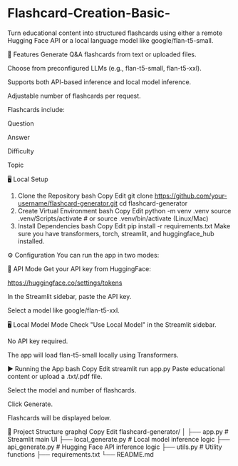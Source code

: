 # Flashcard-Creation-Basic-
Turn educational content into structured flashcards using either a remote Hugging Face API or a local language model like google/flan-t5-small.

🚀 Features
Generate Q&A flashcards from text or uploaded files.

Choose from preconfigured LLMs (e.g., flan-t5-small, flan-t5-xxl).

Supports both API-based inference and local model inference.

Adjustable number of flashcards per request.

Flashcards include:

Question

Answer

Difficulty

Topic

🖥️ Local Setup
1. Clone the Repository
bash
Copy
Edit
git clone https://github.com/your-username/flashcard-generator.git
cd flashcard-generator
2. Create Virtual Environment
bash
Copy
Edit
python -m venv .venv
source .venv/Scripts/activate  # or source .venv/bin/activate (Linux/Mac)
3. Install Dependencies
bash
Copy
Edit
pip install -r requirements.txt
Make sure you have transformers, torch, streamlit, and huggingface_hub installed.

⚙️ Configuration
You can run the app in two modes:

🔑 API Mode
Get your API key from HuggingFace:

https://huggingface.co/settings/tokens

In the Streamlit sidebar, paste the API key.

Select a model like google/flan-t5-xxl.

🖥️ Local Model Mode
Check "Use Local Model" in the Streamlit sidebar.

No API key required.

The app will load flan-t5-small locally using Transformers.

▶️ Running the App
bash
Copy
Edit
streamlit run app.py
Paste educational content or upload a .txt/.pdf file.

Select the model and number of flashcards.

Click Generate.

Flashcards will be displayed below.

📁 Project Structure
graphql
Copy
Edit
flashcard-generator/
│
├── app.py                 # Streamlit main UI
├── local_generate.py      # Local model inference logic
├── api_generate.py        # Hugging Face API inference logic
├── utils.py               # Utility functions
├── requirements.txt
└── README.md
